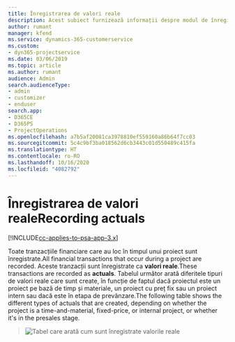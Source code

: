 ```yaml
---
title: Înregistrarea de valori reale
description: Acest subiect furnizează informații despre modul de înregistrare a valorilor reale.
author: rumant
manager: kfend
ms.service: dynamics-365-customerservice
ms.custom:
- dyn365-projectservice
ms.date: 03/06/2019
ms.topic: article
ms.author: rumant
audience: Admin
search.audienceType:
- admin
- customizer
- enduser
search.app:
- D365CE
- D365PS
- ProjectOperations
ms.openlocfilehash: a7b5af20081ca3978810ef559160a86b64f7cc03
ms.sourcegitcommit: 5c4c9bf3ba018562d6cb3443c01d550489c415fa
ms.translationtype: HT
ms.contentlocale: ro-RO
ms.lasthandoff: 10/16/2020
ms.locfileid: "4082792"
---
```

# <a name="recording-actuals"></a><span data-ttu-id="41f77-103">Înregistrarea de valori reale</span><span class="sxs-lookup"><span data-stu-id="41f77-103">Recording actuals</span></span> 

[!INCLUDE[cc-applies-to-psa-app-3.x](../includes/cc-applies-to-psa-app-3x.md)]

<span data-ttu-id="41f77-104">Toate tranzacțiile financiare care au loc în timpul unui proiect sunt înregistrate.</span><span class="sxs-lookup"><span data-stu-id="41f77-104">All financial transactions that occur during a project are recorded.</span></span> <span data-ttu-id="41f77-105">Aceste tranzacții sunt înregistrate ca **valori reale**.</span><span class="sxs-lookup"><span data-stu-id="41f77-105">These transactions are recorded as **actuals**.</span></span> <span data-ttu-id="41f77-106">Tabelul următor arată diferitele tipuri de valori reale care sunt create, în funcție de faptul dacă proiectul este un proiect pe bază de timp și materiale, un proiect cu preț fix sau un proiect intern sau dacă este în etapa de prevânzare.</span><span class="sxs-lookup"><span data-stu-id="41f77-106">The following table shows the different types of actuals that are created, depending on whether the project is a time-and-material, fixed-price, or internal project, or whether it's in the presales stage.</span></span>

> ![Tabel care arată cum sunt înregistrate valorile reale](media/advanced-table2.png)
